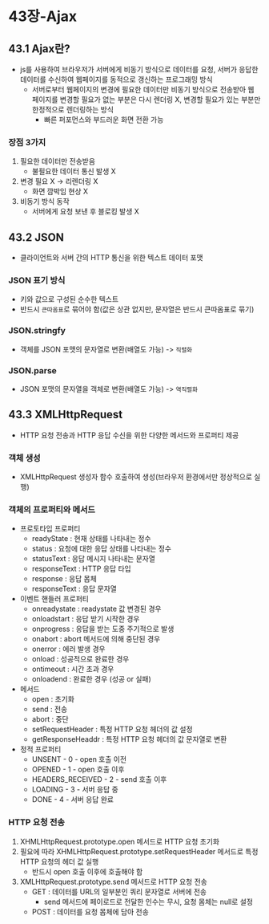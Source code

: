 # 43장-Ajax
## 43.1 Ajax란?
- js를 사용하여 브라우저가 서버에게 비동기 방식으로 데이터를 요청, 서버가 응답한 데이터를 수신하여 웹페이지를 동적으로 갱신하는 프로그래밍 방식
    - 서버로부터 웹페이지의 변경에 필요한 데이터만 비동기 방식으로 전송받아 웹페이지를 변경할 필요가 없는 부분은 다시 렌더링 X, 변경할 필요가 있는 부분만 한정적으로 렌더링하는 방식
        - 빠른 퍼포먼스와 부드러운 화면 전환 가능

### 장점 3가지
1. 필요한 데이터만 전송받음
    - 불필요한 데이터 통신 발생 X
2. 변경 필요 X -> 리렌더링 X
    - 화면 깜박임 현상 X
3. 비동기 방식 동작
    - 서버에게 요청 보낸 후 블로킹 발생 X

## 43.2 JSON
- 클라이언트와 서버 간의 HTTP 통신을 위한 텍스트 데이터 포맷

### JSON 표기 방식
- 키와 값으로 구성된 순수한 텍스트
- 반드시 `큰따옴표`로 묶어야 함(값은 상관 없지만, 문자열은 반드시 큰따옴표로 묶기)

### JSON.stringfy
- 객체를 JSON 포맷의 문자열로 변환(배열도 가능) -> `직렬화`

### JSON.parse
- JSON 포맷의 문자열을 객체로 변환(배열도 가능) -> `역직렬화`

## 43.3 XMLHttpRequest
- HTTP 요청 전송과 HTTP 응답 수신을 위한 다양한 메서드와 프로퍼티 제공

### 객체 생성
- XMLHttpRequest 생성자 함수 호출하여 생성(브라우저 환경에서만 정상적으로 실행)

### 객체의 프로퍼티와 메서드
- 프로토타입 프로퍼티
    - readyState : 현재 상태를 나타내는 정수
    - status : 요청에 대한 응답 상태를 나타내는 정수
    - statusText : 응답 메시지 나타내는 문자열
    - responseText : HTTP 응답 타입
    - response : 응답 몸체
    - responseText : 응답 문자열
- 이벤트 핸들러 프로퍼티
    - onreadystate : readystate 값 변경된 경우
    - onloadstart : 응답 받기 시작한 경우
    - onprogress : 응답을 받는 도중 주기적으로 발생
    - onabort : abort 메서드에 의해 중단된 경우
    - onerror : 에러 발생 경우
    - onload : 성공적으로 완료한 경우
    - ontimeout : 시간 초과 경우
    - onloadend : 완료한 경우 (성공 or 실패)
- 메서드
    - open : 초기화
    - send : 전송
    - abort : 중단
    - setRequestHeader : 특정 HTTP 요청 헤더의 값 설정
    - getResponseHeaddr : 특정 HTTP 요청 헤더의 값 문자열로 변환
- 정적 프로퍼티
    - UNSENT - 0 - open 호출 이전
    - OPENED - 1 - open 호출 이후
    - HEADERS_RECEIVED - 2 - send 호출 이후
    - LOADING - 3 - 서버 응답 중
    - DONE - 4 - 서버 응답 완료

### HTTP 요청 전송
1. XHMLHttpRequest.prototype.open 메서드로 HTTP 요청 초기화
2. 필요에 따라 XHMLHttpRequest.prototype.setRequestHeader 메서드로 특정 HTTP 요청의 헤더 값 실행
    - 반드시 open 호출 이후에 호출해야 함
3. XMLHttpRequest.prototype.send 메서드로 HTTP 요청 전송
    - GET : 데이터를 URL의 일부분인 쿼리 문자열로 서버에 전송
        - send 메서드에 페이로드로 전달한 인수는 무시, 요청 몸체는 null로 설정
    - POST : 데이터를 요청 몸체에 담아 전송